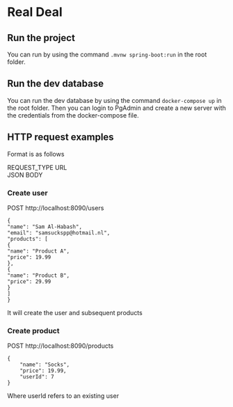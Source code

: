 # Real Deal

## Run the project

You can run by using the command `.mvnw spring-boot:run` in the root folder.

## Run the dev database

You can run the dev database by using the command `docker-compose up` in the root folder.
Then you can login to PgAdmin and create a new server with the credentials from the docker-compose file.

## HTTP request examples

Format is as follows

REQUEST_TYPE URL  
JSON BODY

### Create user

POST http://localhost:8090/users
```
{
"name": "Sam Al-Habash",
"email": "samsuckspp@hotmail.nl",
"products": [
{
"name": "Product A",
"price": 19.99
},
{
"name": "Product B",
"price": 29.99
}
]
}
```
It will create the user and subsequent products

### Create product

POST http://localhost:8090/products
```
{
    "name": "Socks",
    "price": 19.99,
    "userId": 7
}
```
Where userId refers to an existing user